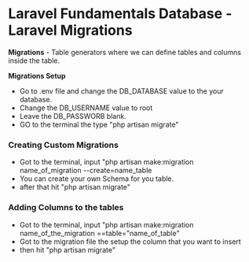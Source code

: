 # Laravel Fundamentals Database - Laravel Migrations

**Migrations** - Table generators where we can define tables and columns inside the table.

**Migrations Setup** 
- Go to .env file and change the DB_DATABASE value to the your database.
- Change the DB_USERNAME value to root
- Leave the DB_PASSWORB blank.
- GO to the terminal the type "php artisan migrate"


### Creating Custom Migrations
- Got to the terminal, input "php artisan make:migration name_of_migration --create=name_table
- You can create your own Schema for you table.
- after that hit "php artisan migrate"


### Adding Columns to the tables
- Got to the terminal, input "php artisan make:migration name_of_the_migration ==table="name_of_table"
- Got to the migration file the setup the column that you want to insert
- then hit "php artisan migrate"
